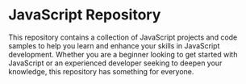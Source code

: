 # JavaScript Repository
This repository contains a collection of JavaScript projects and code samples to help you learn and enhance your skills in JavaScript development. Whether you are a beginner looking to get started with JavaScript or an experienced developer seeking to deepen your knowledge, this repository has something for everyone.
